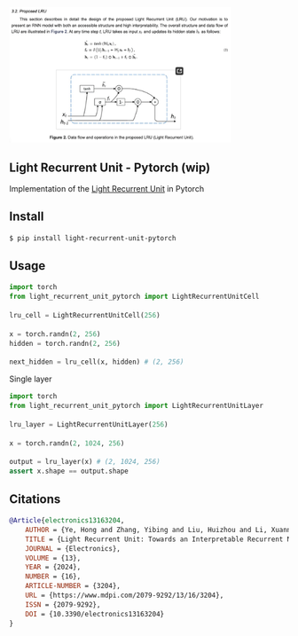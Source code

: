<img src="./lru.png" width="400px"></img>

## Light Recurrent Unit - Pytorch (wip)

Implementation of the <a href="https://www.mdpi.com/2079-9292/13/16/3204">Light Recurrent Unit</a> in Pytorch

## Install

```bash
$ pip install light-recurrent-unit-pytorch
```

## Usage

```python
import torch
from light_recurrent_unit_pytorch import LightRecurrentUnitCell

lru_cell = LightRecurrentUnitCell(256)

x = torch.randn(2, 256)
hidden = torch.randn(2, 256)

next_hidden = lru_cell(x, hidden) # (2, 256)
```

Single layer

```python
import torch
from light_recurrent_unit_pytorch import LightRecurrentUnitLayer

lru_layer = LightRecurrentUnitLayer(256)

x = torch.randn(2, 1024, 256)

output = lru_layer(x) # (2, 1024, 256)
assert x.shape == output.shape
```

## Citations

```bibtex
@Article{electronics13163204,
    AUTHOR = {Ye, Hong and Zhang, Yibing and Liu, Huizhou and Li, Xuannong and Chang, Jiaming and Zheng, Hui},
    TITLE = {Light Recurrent Unit: Towards an Interpretable Recurrent Neural Network for Modeling Long-Range Dependency},
    JOURNAL = {Electronics},
    VOLUME = {13},
    YEAR = {2024},
    NUMBER = {16},
    ARTICLE-NUMBER = {3204},
    URL = {https://www.mdpi.com/2079-9292/13/16/3204},
    ISSN = {2079-9292},
    DOI = {10.3390/electronics13163204}
}
```
